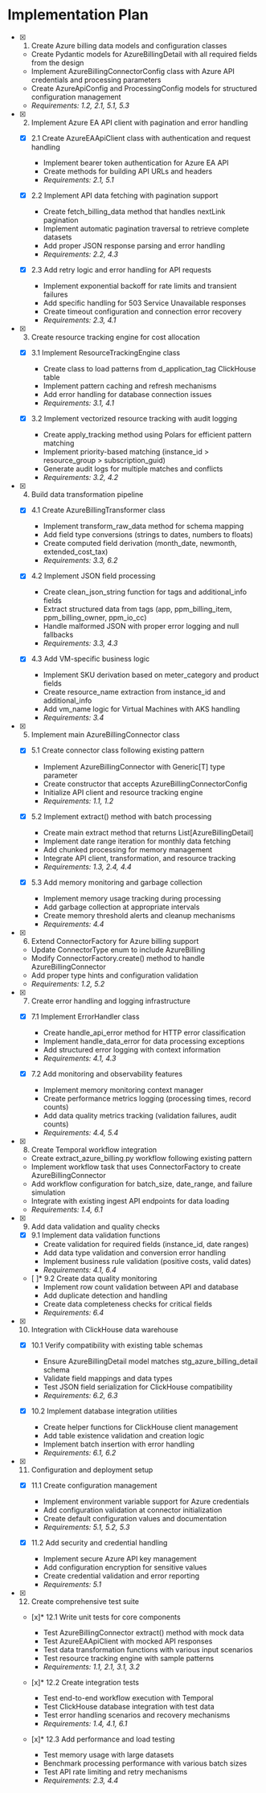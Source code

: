 # Implementation Plan

- [x] 1. Create Azure billing data models and configuration classes
  - Create Pydantic models for AzureBillingDetail with all required fields from the design
  - Implement AzureBillingConnectorConfig class with Azure API credentials and processing parameters
  - Create AzureApiConfig and ProcessingConfig models for structured configuration management
  - _Requirements: 1.2, 2.1, 5.1, 5.3_

- [x] 2. Implement Azure EA API client with pagination and error handling
  - [x] 2.1 Create AzureEAApiClient class with authentication and request handling
    - Implement bearer token authentication for Azure EA API
    - Create methods for building API URLs and headers
    - _Requirements: 2.1, 5.1_

  - [x] 2.2 Implement API data fetching with pagination support
    - Create fetch_billing_data method that handles nextLink pagination
    - Implement automatic pagination traversal to retrieve complete datasets
    - Add proper JSON response parsing and error handling
    - _Requirements: 2.2, 4.3_

  - [x] 2.3 Add retry logic and error handling for API requests
    - Implement exponential backoff for rate limits and transient failures
    - Add specific handling for 503 Service Unavailable responses
    - Create timeout configuration and connection error recovery
    - _Requirements: 2.3, 4.1_

- [x] 3. Create resource tracking engine for cost allocation
  - [x] 3.1 Implement ResourceTrackingEngine class
    - Create class to load patterns from d_application_tag ClickHouse table
    - Implement pattern caching and refresh mechanisms
    - Add error handling for database connection issues
    - _Requirements: 3.1, 4.1_

  - [x] 3.2 Implement vectorized resource tracking with audit logging
    - Create apply_tracking method using Polars for efficient pattern matching
    - Implement priority-based matching (instance_id > resource_group > subscription_guid)
    - Generate audit logs for multiple matches and conflicts
    - _Requirements: 3.2, 4.2_

- [x] 4. Build data transformation pipeline
  - [x] 4.1 Create AzureBillingTransformer class
    - Implement transform_raw_data method for schema mapping
    - Add field type conversions (strings to dates, numbers to floats)
    - Create computed field derivation (month_date, newmonth, extended_cost_tax)
    - _Requirements: 3.3, 6.2_

  - [x] 4.2 Implement JSON field processing
    - Create clean_json_string function for tags and additional_info fields
    - Extract structured data from tags (app, ppm_billing_item, ppm_billing_owner, ppm_io_cc)
    - Handle malformed JSON with proper error logging and null fallbacks
    - _Requirements: 3.3, 4.3_

  - [x] 4.3 Add VM-specific business logic
    - Implement SKU derivation based on meter_category and product fields
    - Create resource_name extraction from instance_id and additional_info
    - Add vm_name logic for Virtual Machines with AKS handling
    - _Requirements: 3.4_

- [x] 5. Implement main AzureBillingConnector class
  - [x] 5.1 Create connector class following existing pattern
    - Implement AzureBillingConnector with Generic[T] type parameter
    - Create constructor that accepts AzureBillingConnectorConfig
    - Initialize API client and resource tracking engine
    - _Requirements: 1.1, 1.2_

  - [x] 5.2 Implement extract() method with batch processing
    - Create main extract method that returns List[AzureBillingDetail]
    - Implement date range iteration for monthly data fetching
    - Add chunked processing for memory management
    - Integrate API client, transformation, and resource tracking
    - _Requirements: 1.3, 2.4, 4.4_

  - [x] 5.3 Add memory monitoring and garbage collection
    - Implement memory usage tracking during processing
    - Add garbage collection at appropriate intervals
    - Create memory threshold alerts and cleanup mechanisms
    - _Requirements: 4.4_

- [x] 6. Extend ConnectorFactory for Azure billing support
  - Update ConnectorType enum to include AzureBilling
  - Modify ConnectorFactory.create() method to handle AzureBillingConnector
  - Add proper type hints and configuration validation
  - _Requirements: 1.2, 5.2_

- [x] 7. Create error handling and logging infrastructure
  - [x] 7.1 Implement ErrorHandler class
    - Create handle_api_error method for HTTP error classification
    - Implement handle_data_error for data processing exceptions
    - Add structured error logging with context information
    - _Requirements: 4.1, 4.3_

  - [x] 7.2 Add monitoring and observability features
    - Implement memory monitoring context manager
    - Create performance metrics logging (processing times, record counts)
    - Add data quality metrics tracking (validation failures, audit counts)
    - _Requirements: 4.4, 5.4_

- [x] 8. Create Temporal workflow integration
  - Create extract_azure_billing.py workflow following existing pattern
  - Implement workflow task that uses ConnectorFactory to create AzureBillingConnector
  - Add workflow configuration for batch_size, date_range, and failure simulation
  - Integrate with existing ingest API endpoints for data loading
  - _Requirements: 1.4, 6.1_

- [x] 9. Add data validation and quality checks
  - [x] 9.1 Implement data validation functions
    - Create validation for required fields (instance_id, date ranges)
    - Add data type validation and conversion error handling
    - Implement business rule validation (positive costs, valid dates)
    - _Requirements: 4.1, 6.4_

  - [ ]\* 9.2 Create data quality monitoring
    - Implement row count validation between API and database
    - Add duplicate detection and handling
    - Create data completeness checks for critical fields
    - _Requirements: 6.4_

- [x] 10. Integration with ClickHouse data warehouse
  - [x] 10.1 Verify compatibility with existing table schemas
    - Ensure AzureBillingDetail model matches stg_azure_billing_detail schema
    - Validate field mappings and data types
    - Test JSON field serialization for ClickHouse compatibility
    - _Requirements: 6.2, 6.3_

  - [x] 10.2 Implement database integration utilities
    - Create helper functions for ClickHouse client management
    - Add table existence validation and creation logic
    - Implement batch insertion with error handling
    - _Requirements: 6.1, 6.2_

- [x] 11. Configuration and deployment setup
  - [x] 11.1 Create configuration management
    - Implement environment variable support for Azure credentials
    - Add configuration validation at connector initialization
    - Create default configuration values and documentation
    - _Requirements: 5.1, 5.2, 5.3_

  - [x] 11.2 Add security and credential handling
    - Implement secure Azure API key management
    - Add configuration encryption for sensitive values
    - Create credential validation and error reporting
    - _Requirements: 5.1_

- [x] 12. Create comprehensive test suite
  - [x]\* 12.1 Write unit tests for core components
    - Test AzureBillingConnector extract() method with mock data
    - Test AzureEAApiClient with mocked API responses
    - Test data transformation functions with various input scenarios
    - Test resource tracking engine with sample patterns
    - _Requirements: 1.1, 2.1, 3.1, 3.2_

  - [x]\* 12.2 Create integration tests
    - Test end-to-end workflow execution with Temporal
    - Test ClickHouse database integration with test data
    - Test error handling scenarios and recovery mechanisms
    - _Requirements: 1.4, 4.1, 6.1_

  - [x]\* 12.3 Add performance and load testing
    - Test memory usage with large datasets
    - Benchmark processing performance with various batch sizes
    - Test API rate limiting and retry mechanisms
    - _Requirements: 2.3, 4.4_
